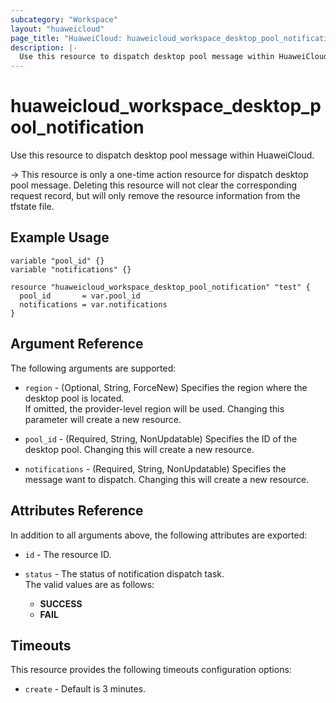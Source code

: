 ```yaml
---
subcategory: "Workspace"
layout: "huaweicloud"
page_title: "HuaweiCloud: huaweicloud_workspace_desktop_pool_notification"
description: |-
  Use this resource to dispatch desktop pool message within HuaweiCloud.
---
```


# huaweicloud_workspace_desktop_pool_notification

Use this resource to dispatch desktop pool message within HuaweiCloud.

-> This resource is only a one-time action resource for dispatch desktop pool message. Deleting this resource will not clear
   the corresponding request record, but will only remove the resource information from the tfstate file.

## Example Usage

```hcl
variable "pool_id" {}
variable "notifications" {}

resource "huaweicloud_workspace_desktop_pool_notification" "test" {
  pool_id       = var.pool_id
  notifications = var.notifications
}
```

## Argument Reference

The following arguments are supported:

* `region` - (Optional, String, ForceNew) Specifies the region where the desktop pool is located.  
  If omitted, the provider-level region will be used.
  Changing this parameter will create a new resource.

* `pool_id` - (Required, String, NonUpdatable) Specifies the ID of the desktop pool.
  Changing this will create a new resource.

* `notifications` - (Required, String, NonUpdatable) Specifies the message want to dispatch.
  Changing this will create a new resource.

## Attributes Reference

In addition to all arguments above, the following attributes are exported:

* `id` - The resource ID.

* `status` - The status of notification dispatch task.  
  The valid values are as follows:
  + **SUCCESS**
  + **FAIL**

## Timeouts

This resource provides the following timeouts configuration options:

* `create` - Default is 3 minutes.
